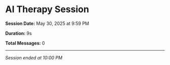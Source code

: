 # AI Therapy Session

**Session Date:** May 30, 2025 at 9:59 PM

**Duration:** 9s

**Total Messages:** 0

---

*Session ended at 10:00 PM*
